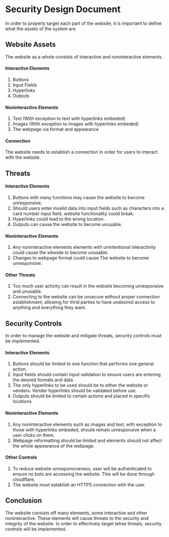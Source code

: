 # Security Design Document
In order to properly target each part of the website, it is important to define what the assets of the system are.
## Website Assets
The website as a whole consists of interactive and noninteractive elements. 
#### Interactive Elements
  1) Buttons
  2) Input Fields
  3) Hyperlinks
  4) Outputs
#### Noninteractive Elements
  1) Text (With exception to text with hyperlinks embeded)
  2) Images (With exception to images with hyperlinks embeded)
  3) The webpage via format and appearance
#### Connection
The website needs to establish a connection in order for users to interact with the website.
## Threats
#### Interactive Elements
  1) Buttons with many functions may cause the website to become unresponsive.
  2) Should users enter invalid data into input fields such as characters into a card number input field, website functionality could break.
  3) Hyperlinks could lead to the wrong location.
  4) Outputs can cause the website to become unusable.
#### Noninteractive Elements
  1) Any noninteractive elements elements with unintentional interactivity could cause the wbesite to become unusable.
  2) Changes to webpage format could cause The website to become unresponsive.
#### Other Threats
  1) Too much user activity can result in the website becoming unresponsive and unusable.
  2) Connecting to the website can be unsecure without proper connection establishment, allowing for thrid parties to have undesired access to anything and everything they want.
## Security Controls
In order to manage the website and mitigate threats, security controls must be implemented.
#### Interactive Elements
  1) Buttons should be limited to one function that performs one general action.
  2) Input fields should contain input validation to ensure users are entering the desired formats and data.
  3) The only hyperlinks to be used should be to either the website or venders. Vender hyperlinks should be validated before use.
  4) Outputs should be limited to certain actions and placed in specific locations
#### Noninteractive Elements
  1) Any noninteractive elements such as images and text, with exception to those with hyperlinks embeded, should remain unresponsive when a user clicks on them.
  2) Webpage reformatting should be limited and elements should not affect the whole appearance of the webpage.
#### Other Controls
  1) To reduce website unresponsiveness, user will be authenticated to ensure no bots are accessing the website. This will be done through cloudflare.
  2) The website must establish an HTTPS connection with the user.
## Conclusion
The website consists off many elements, some interactive and other noninteractive. These elements will cause threats to the security and integrity of the website.
In order to effectively target tehse threats, security controls will be implemented.
